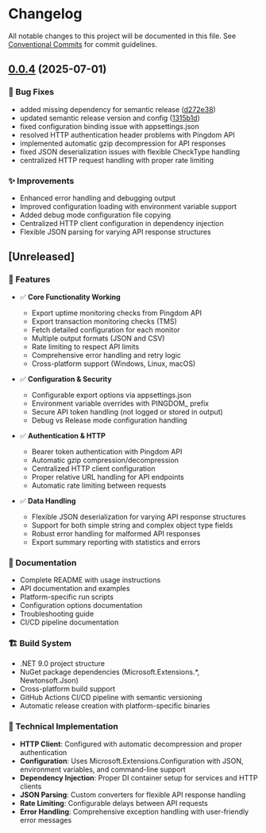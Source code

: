 # Changelog

All notable changes to this project will be documented in this file. See [Conventional Commits](https://conventionalcommits.org) for commit guidelines.

## [0.0.4](https://github.com/n3wt0n/PingdomExporter/compare/v0.0.3...v0.0.4) (2025-07-01)

### 🐛 Bug Fixes

* added missing dependency for semantic release ([d272e38](https://github.com/n3wt0n/PingdomExporter/commit/d272e38cc6ea4b4c68a36bd7a514523c09497685))
* updated semantic release version and config ([1315b1d](https://github.com/n3wt0n/PingdomExporter/commit/1315b1da83cd7f77947a30e114f8701a751b2e73))
* fixed configuration binding issue with appsettings.json
* resolved HTTP authentication header problems with Pingdom API
* implemented automatic gzip decompression for API responses
* fixed JSON deserialization issues with flexible CheckType handling
* centralized HTTP request handling with proper rate limiting

### ✨ Improvements

* Enhanced error handling and debugging output
* Improved configuration loading with environment variable support
* Added debug mode configuration file copying
* Centralized HTTP client configuration in dependency injection
* Flexible JSON parsing for varying API response structures

## [Unreleased]

### 🚀 Features

- ✅ **Core Functionality Working**
  - Export uptime monitoring checks from Pingdom API
  - Export transaction monitoring checks (TMS) 
  - Fetch detailed configuration for each monitor
  - Multiple output formats (JSON and CSV)
  - Rate limiting to respect API limits
  - Comprehensive error handling and retry logic
  - Cross-platform support (Windows, Linux, macOS)

- ✅ **Configuration & Security**
  - Configurable export options via appsettings.json
  - Environment variable overrides with PINGDOM_ prefix
  - Secure API token handling (not logged or stored in output)
  - Debug vs Release mode configuration handling

- ✅ **Authentication & HTTP**
  - Bearer token authentication with Pingdom API
  - Automatic gzip compression/decompression
  - Centralized HTTP client configuration
  - Proper relative URL handling for API endpoints
  - Automatic rate limiting between requests

- ✅ **Data Handling**
  - Flexible JSON deserialization for varying API response structures
  - Support for both simple string and complex object type fields
  - Robust error handling for malformed API responses
  - Export summary reporting with statistics and errors

### 📖 Documentation

- Complete README with usage instructions
- API documentation and examples  
- Platform-specific run scripts
- Configuration options documentation
- Troubleshooting guide
- CI/CD pipeline documentation

### 🏗️ Build System

- .NET 9.0 project structure
- NuGet package dependencies (Microsoft.Extensions.*, Newtonsoft.Json)
- Cross-platform build support
- GitHub Actions CI/CD pipeline with semantic versioning
- Automatic release creation with platform-specific binaries

### 🔧 Technical Implementation

- **HTTP Client**: Configured with automatic decompression and proper authentication
- **Configuration**: Uses Microsoft.Extensions.Configuration with JSON, environment variables, and command-line support
- **Dependency Injection**: Proper DI container setup for services and HTTP clients
- **JSON Parsing**: Custom converters for flexible API response handling
- **Rate Limiting**: Configurable delays between API requests
- **Error Handling**: Comprehensive exception handling with user-friendly error messages
